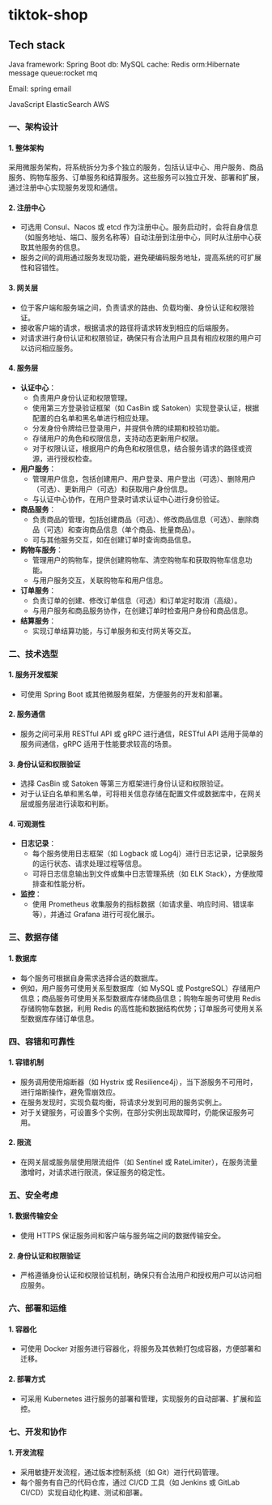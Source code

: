 # tiktok-shop



## Tech stack
Java
framework: Spring Boot
db: MySQL
cache: Redis
orm:Hibernate
message queue:rocket mq

Email: spring email

JavaScript
ElasticSearch
AWS



### 一、架构设计

#### 1. 整体架构
采用微服务架构，将系统拆分为多个独立的服务，包括认证中心、用户服务、商品服务、购物车服务、订单服务和结算服务。这些服务可以独立开发、部署和扩展，通过注册中心实现服务发现和通信。

#### 2. 注册中心
- 可选用 Consul、Nacos 或 etcd 作为注册中心。服务启动时，会将自身信息（如服务地址、端口、服务名称等）自动注册到注册中心，同时从注册中心获取其他服务的信息。
- 服务之间的调用通过服务发现功能，避免硬编码服务地址，提高系统的可扩展性和容错性。

#### 3. 网关层
- 位于客户端和服务端之间，负责请求的路由、负载均衡、身份认证和权限验证。
- 接收客户端的请求，根据请求的路径将请求转发到相应的后端服务。
- 对请求进行身份认证和权限验证，确保只有合法用户且具有相应权限的用户可以访问相应服务。

#### 4. 服务层
- **认证中心**：
    - 负责用户身份认证和权限管理。
    - 使用第三方登录验证框架（如 CasBin 或 Satoken）实现登录认证，根据配置的白名单和黑名单进行相应处理。
    - 分发身份令牌给已登录用户，并提供令牌的续期和校验功能。
    - 存储用户的角色和权限信息，支持动态更新用户权限。
    - 对于权限认证，根据用户的角色和权限信息，结合服务请求的路径或资源，进行授权检查。
- **用户服务**：
    - 管理用户信息，包括创建用户、用户登录、用户登出（可选）、删除用户（可选）、更新用户（可选）和获取用户身份信息。
    - 与认证中心协作，在用户登录时请求认证中心进行身份验证。
- **商品服务**：
    - 负责商品的管理，包括创建商品（可选）、修改商品信息（可选）、删除商品（可选）和查询商品信息（单个商品、批量商品）。
    - 可与其他服务交互，如在创建订单时查询商品信息。
- **购物车服务**：
    - 管理用户的购物车，提供创建购物车、清空购物车和获取购物车信息功能。
    - 与用户服务交互，关联购物车和用户信息。
- **订单服务**：
    - 负责订单的创建、修改订单信息（可选）和订单定时取消（高级）。
    - 与用户服务和商品服务协作，在创建订单时检查用户身份和商品信息。
- **结算服务**：
    - 实现订单结算功能，与订单服务和支付网关等交互。


### 二、技术选型

#### 1. 服务开发框架
- 可使用 Spring Boot 或其他微服务框架，方便服务的开发和部署。

#### 2. 服务通信
- 服务之间可采用 RESTful API 或 gRPC 进行通信，RESTful API 适用于简单的服务间通信，gRPC 适用于性能要求较高的场景。

#### 3. 身份认证和权限验证
- 选择 CasBin 或 Satoken 等第三方框架进行身份认证和权限验证。
- 对于认证白名单和黑名单，可将相关信息存储在配置文件或数据库中，在网关层或服务层进行读取和判断。

#### 4. 可观测性
- **日志记录**：
    - 每个服务使用日志框架（如 Logback 或 Log4j）进行日志记录，记录服务的运行状态、请求处理过程等信息。
    - 可将日志信息输出到文件或集中日志管理系统（如 ELK Stack），方便故障排查和性能分析。
- **监控**：
    - 使用 Prometheus 收集服务的指标数据（如请求量、响应时间、错误率等），并通过 Grafana 进行可视化展示。


### 三、数据存储

#### 1. 数据库
- 每个服务可根据自身需求选择合适的数据库。
- 例如，用户服务可使用关系型数据库（如 MySQL 或 PostgreSQL）存储用户信息；商品服务可使用关系型数据库存储商品信息；购物车服务可使用 Redis 存储购物车数据，利用 Redis 的高性能和数据结构优势；订单服务可使用关系型数据库存储订单信息。


### 四、容错和可靠性

#### 1. 容错机制
- 服务调用使用熔断器（如 Hystrix 或 Resilience4j），当下游服务不可用时，进行熔断操作，避免雪崩效应。
- 在服务发现时，实现负载均衡，将请求分发到可用的服务实例上。
- 对于关键服务，可设置多个实例，在部分实例出现故障时，仍能保证服务可用。

#### 2. 限流
- 在网关层或服务层使用限流组件（如 Sentinel 或 RateLimiter），在服务流量激增时，对请求进行限流，保证服务的稳定性。


### 五、安全考虑

#### 1. 数据传输安全
- 使用 HTTPS 保证服务间和客户端与服务端之间的数据传输安全。

#### 2. 身份认证和权限验证
- 严格遵循身份认证和权限验证机制，确保只有合法用户和授权用户可以访问相应服务。


### 六、部署和运维

#### 1. 容器化
- 可使用 Docker 对服务进行容器化，将服务及其依赖打包成容器，方便部署和迁移。

#### 2. 部署方式
- 可采用 Kubernetes 进行服务的部署和管理，实现服务的自动部署、扩展和监控。


### 七、开发和协作

#### 1. 开发流程
- 采用敏捷开发流程，通过版本控制系统（如 Git）进行代码管理。
- 每个服务有自己的代码仓库，通过 CI/CD 工具（如 Jenkins 或 GitLab CI/CD）实现自动化构建、测试和部署。

